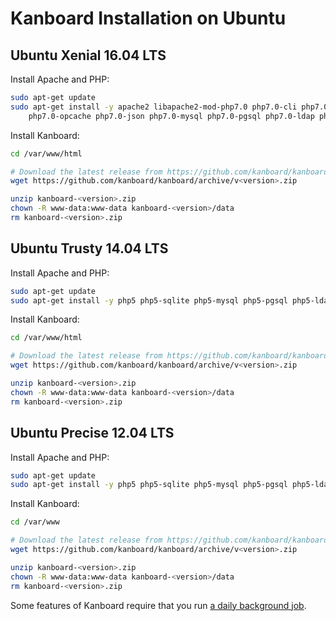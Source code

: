 Kanboard Installation on Ubuntu
================================

Ubuntu Xenial 16.04 LTS
-----------------------

Install Apache and PHP:

```bash
sudo apt-get update
sudo apt-get install -y apache2 libapache2-mod-php7.0 php7.0-cli php7.0-mbstring php7.0-sqlite3 \
    php7.0-opcache php7.0-json php7.0-mysql php7.0-pgsql php7.0-ldap php7.0-gd
```

Install Kanboard:

```bash
cd /var/www/html

# Download the latest release from https://github.com/kanboard/kanboard/releases
wget https://github.com/kanboard/kanboard/archive/v<version>.zip

unzip kanboard-<version>.zip
chown -R www-data:www-data kanboard-<version>/data
rm kanboard-<version>.zip
```

Ubuntu Trusty 14.04 LTS
-----------------------

Install Apache and PHP:

```bash
sudo apt-get update
sudo apt-get install -y php5 php5-sqlite php5-mysql php5-pgsql php5-ldap php5-gd php5-json php5-mcrypt unzip
```

Install Kanboard:

```bash
cd /var/www/html

# Download the latest release from https://github.com/kanboard/kanboard/releases
wget https://github.com/kanboard/kanboard/archive/v<version>.zip

unzip kanboard-<version>.zip
chown -R www-data:www-data kanboard-<version>/data
rm kanboard-<version>.zip
```

Ubuntu Precise 12.04 LTS
------------------------

Install Apache and PHP:

```bash
sudo apt-get update
sudo apt-get install -y php5 php5-sqlite php5-mysql php5-pgsql php5-ldap php5-gd php5-json php5-mcrypt unzip
```

Install Kanboard:

```bash
cd /var/www

# Download the latest release from https://github.com/kanboard/kanboard/releases
wget https://github.com/kanboard/kanboard/archive/v<version>.zip

unzip kanboard-<version>.zip
chown -R www-data:www-data kanboard-<version>/data
rm kanboard-<version>.zip
```

Some features of Kanboard require that you run [a daily background job](cronjob.markdown).
